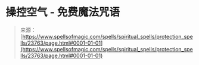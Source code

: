 <!--yml

category: 未分类

date: 2024-06-12 19:09:06

-->

# 操控空气 - 免费魔法咒语

> 来源：[https://www.spellsofmagic.com/spells/spiritual_spells/protection_spells/23763/page.html#0001-01-01](https://www.spellsofmagic.com/spells/spiritual_spells/protection_spells/23763/page.html#0001-01-01)

